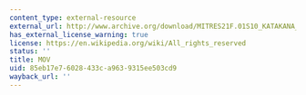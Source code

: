 ```yaml
---
content_type: external-resource
external_url: http://www.archive.org/download/MITRES21F.01S10_KATAKANA_EXERCISES/1c6.mov
has_external_license_warning: true
license: https://en.wikipedia.org/wiki/All_rights_reserved
status: ''
title: MOV
uid: 85eb17e7-6028-433c-a963-9315ee503cd9
wayback_url: ''
---
```

